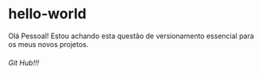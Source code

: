 # hello-world

Olá Pessoal!
Estou achando esta questão de versionamento essencial para os meus novos projetos.

###### Git Hub!!!
